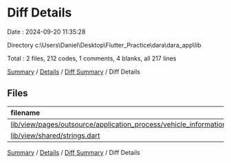 # Diff Details

Date : 2024-09-20 11:35:28

Directory c:\\Users\\Daniel\\Desktop\\Flutter_Practice\\dara\\dara_app\\lib

Total : 2 files,  212 codes, 1 comments, 4 blanks, all 217 lines

[Summary](results.md) / [Details](details.md) / [Diff Summary](diff.md) / Diff Details

## Files
| filename | language | code | comment | blank | total |
| :--- | :--- | ---: | ---: | ---: | ---: |
| [lib/view/pages/outsource/application_process/vehicle_information.dart](/lib/view/pages/outsource/application_process/vehicle_information.dart) | Dart | 201 | 1 | 4 | 206 |
| [lib/view/shared/strings.dart](/lib/view/shared/strings.dart) | Dart | 11 | 0 | 0 | 11 |

[Summary](results.md) / [Details](details.md) / [Diff Summary](diff.md) / Diff Details